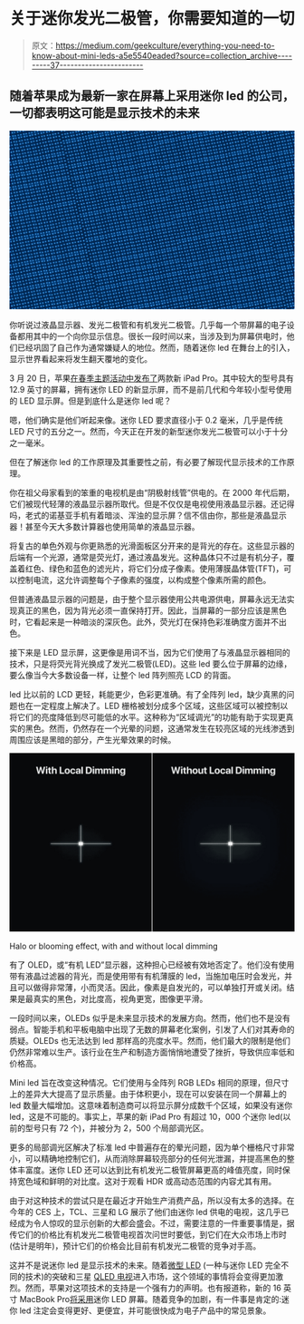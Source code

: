 # 关于迷你发光二极管，你需要知道的一切

> 原文：<https://medium.com/geekculture/everything-you-need-to-know-about-mini-leds-a5e5540eaded?source=collection_archive---------37----------------------->

## 随着苹果成为最新一家在屏幕上采用迷你 led 的公司，一切都表明这可能是显示技术的未来

![](img/45dd5b01cddceb2d63d2a3df1dcae8d6.png)

你听说过液晶显示器、发光二极管和有机发光二极管。几乎每一个带屏幕的电子设备都用其中的一个向你显示信息。很长一段时间以来，当涉及到为屏幕供电时，他们已经巩固了自己作为通常嫌疑人的地位。然而，随着迷你 led 在舞台上的引入，显示世界看起来将发生翻天覆地的变化。

3 月 20 日，苹果[在春季主题活动中发布了](https://www.apple.com/in/newsroom/2021/04/apple-unveils-new-ipad-pro-with-m1-chip-and-stunning-liquid-retina-xdr-display/)两款新 iPad Pro。其中较大的型号具有 12.9 英寸的屏幕，拥有迷你 LED 的新显示屏，而不是前几代和今年较小型号使用的 LED 显示屏。但是到底什么是迷你 led 呢？

嗯，他们确实是他们听起来像。迷你 LED 要求直径小于 0.2 毫米，几乎是传统 LED 尺寸的五分之一。然而，今天正在开发的新型迷你发光二极管可以小于十分之一毫米。

但在了解迷你 led 的工作原理及其重要性之前，有必要了解现代显示技术的工作原理。

你在祖父母家看到的笨重的电视机是由“阴极射线管”供电的。在 2000 年代后期，它们被现代轻薄的液晶显示器所取代。但是不仅仅是电视使用液晶显示器。还记得吗，老式的诺基亚手机有着暗淡、浑浊的显示屏？信不信由你，那些是液晶显示器！甚至今天大多数计算器也使用简单的液晶显示器。

将复古的单色外观与你更熟悉的光滑面板区分开来的是背光的存在。这些显示器的后端有一个光源，通常是荧光灯，通过液晶发光。这种晶体只不过是有机分子，覆盖着红色、绿色和蓝色的滤光片，将它们分成子像素。使用薄膜晶体管(TFT)，可以控制电流，这允许调整每个子像素的强度，以构成整个像素所需的颜色。

但普通液晶显示器的问题是，由于整个显示器使用公共电源供电，屏幕永远无法实现真正的黑色，因为背光必须一直保持打开。因此，当屏幕的一部分应该是黑色时，它看起来是一种暗淡的深灰色。此外，荧光灯在保持色彩准确度方面并不出色。

接下来是 LED 显示屏，这更像是用词不当，因为它们使用了与液晶显示器相同的技术，只是将荧光背光换成了发光二极管(LED)。这些 led 要么位于屏幕的边缘，要么像当今大多数设备一样，让整个 led 阵列照亮 LCD 的背面。

led 比以前的 LCD 更轻，耗能更少，色彩更准确。有了全阵列 led，缺少真黑的问题也在一定程度上解决了。LED 栅格被划分成多个区域，这些区域可以被控制以将它们的亮度降低到尽可能低的水平。这种称为“区域调光”的功能有助于实现更真实的黑色。然而，仍然存在一个光晕的问题，这通常发生在较亮区域的光线渗透到周围应该是黑暗的部分，产生光晕效果的时候。

![](img/18e730b75044f0f3e23111cc681ddf5b.png)

Halo or blooming effect, with and without local dimming

有了 OLED，或“有机 LED”显示器，这种担心已经被有效地否定了。他们没有使用带有液晶过滤器的背光，而是使用带有有机薄膜的 led，当施加电压时会发光，并且可以做得非常薄，小而灵活。因此，像素是自发光的，可以单独打开或关闭。结果是最真实的黑色，对比度高，视角更宽，图像更平滑。

一段时间以来，OLEDs 似乎是未来显示技术的发展方向。然而，他们也不是没有弱点。智能手机和平板电脑中出现了无数的屏幕老化案例，引发了人们对其寿命的质疑。OLEDs 也无法达到 led 那样高的亮度水平。然而，他们最大的限制是他们仍然非常难以生产。该行业在生产和制造方面悄悄地遭受了挫折，导致供应率低和价格高。

Mini led 旨在改变这种情况。它们使用与全阵列 RGB LEDs 相同的原理，但尺寸上的差异大大提高了显示质量。由于体积更小，现在可以安装在同一个屏幕上的 led 数量大幅增加。这意味着制造商可以将显示屏分成数千个区域，如果没有迷你 led，这是不可能的。事实上，苹果的新 iPad Pro 有超过 10，000 个迷你 led(以前的型号只有 72 个)，并被分为 2，500 个局部调光区。

更多的局部调光区解决了标准 led 中普遍存在的晕光问题，因为单个栅格尺寸非常小，可以精确地控制它们，从而消除屏幕较亮部分的任何光泄漏，并提高黑色的整体丰富度。迷你 LED 还可以达到比有机发光二极管屏幕更高的峰值亮度，同时保持宽色域和鲜明的对比度。这对于观看 HDR 或高动态范围的内容尤其有用。

由于对这种技术的尝试只是在最近才开始生产消费产品，所以没有太多的选择。在今年的 CES 上，TCL、三星和 LG 展示了他们由迷你 led 供电的电视，这几乎已经成为令人惊叹的显示创新的大都会盛会。不过，需要注意的一件重要事情是，据传它们的价格比有机发光二极管电视首次问世时要低，到它们在大众市场上市时(估计是明年)，预计它们的价格会比目前有机发光二极管的竞争对手高。

这并不是说迷你 led 是显示技术的未来。随着[微型 LED](https://www.pocket-lint.com/tv/news/samsung/143311-what-is-microled-the-tv-technology-to-take-on-oled-explained) (一种与迷你 LED 完全不同的技术)的突破和三星 [QLED 电视](https://www.techradar.com/in/news/samsung-qled-samsungs-latest-television-acronym-explained)进入市场，这个领域的事情将会变得更加激烈。然而，苹果对这项技术的支持是一个强有力的声明。也有报道称，新的 16 英寸 MacBook Pro[将采用](https://9to5mac.com/2021/01/07/2021-16-inch-macbook-pro/)迷你 LED 屏幕。随着竞争的加剧，有一件事是肯定的:迷你 led 注定会变得更好、更便宜，并可能很快成为电子产品中的常见景象。